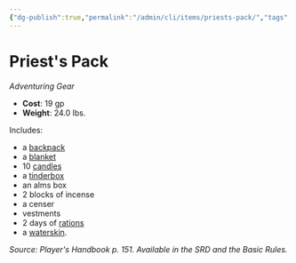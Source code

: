 ```yaml
---
{"dg-publish":true,"permalink":"/admin/cli/items/priests-pack/","tags":["compendium/src/5e/phb","item/gear"],"updated":"2025-01-11T15:32:19.327+00:00"}
---
```


# Priest's Pack
*Adventuring Gear*  

- **Cost**: 19 gp
- **Weight**: 24.0 lbs.

Includes:

- a [backpack](/Admin/CLI/items/backpack.md)  
- a [blanket](/Admin/CLI/items/blanket.md)  
- 10 [candles](/Admin/CLI/items/candle.md)  
- a [tinderbox](/Admin/CLI/items/tinderbox.md)  
- an alms box  
- 2 blocks of incense  
- a censer  
- vestments  
- 2 days of [rations](/Admin/CLI/items/rations-1-day.md)  
- a [waterskin](/Admin/CLI/items/waterskin.md).  

*Source: Player's Handbook p. 151. Available in the SRD and the Basic Rules.*